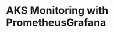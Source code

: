 # AKS Monitoring with PrometheusGrafana                                                                                                                                                                                                                                                                                                                                                                                                                                                                                                                                                              
